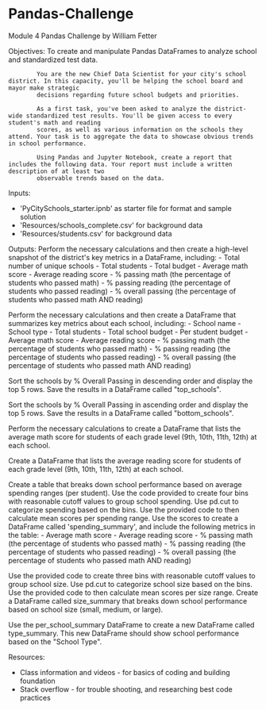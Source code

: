 # Pandas-Challenge
Module 4 Pandas Challenge by William Fetter

Objectives: To create and manipulate Pandas DataFrames to analyze school and standardized test data.

            You are the new Chief Data Scientist for your city's school district. In this capacity, you'll be helping the school board and mayor make strategic     
            decisions regarding future school budgets and priorities.

            As a first task, you've been asked to analyze the district-wide standardized test results. You'll be given access to every student's math and reading     
            scores, as well as various information on the schools they attend. Your task is to aggregate the data to showcase obvious trends in school performance.

            Using Pandas and Jupyter Notebook, create a report that includes the following data. Your report must include a written description of at least two
            observable trends based on the data.
            
Inputs:
   - 'PyCitySchools_starter.ipnb' as starter file for format and sample solution
   - 'Resources/schools_complete.csv' for background data
   - 'Resources/students.csv' for background data

Outputs: 
  Perform the necessary calculations and then create a high-level snapshot of the district's key metrics in a DataFrame, including:
      - Total number of unique schools
      - Total students
      - Total budget
      - Average math score
      - Average reading score
      - % passing math (the percentage of students who passed math)
      - % passing reading (the percentage of students who passed reading)
      - % overall passing (the percentage of students who passed math AND reading)

  Perform the necessary calculations and then create a DataFrame that summarizes key metrics about each school, including:
      - School name
      - School type
      - Total students
      - Total school budget
      - Per student budget
      - Average math score
      - Average reading score
      - % passing math (the percentage of students who passed math)
      - % passing reading (the percentage of students who passed reading)
      - % overall passing (the percentage of students who passed math AND reading)

  Sort the schools by % Overall Passing in descending order and display the top 5 rows.
  Save the results in a DataFrame called "top_schools".

  Sort the schools by % Overall Passing in ascending order and display the top 5 rows.
  Save the results in a DataFrame called "bottom_schools".

  Perform the necessary calculations to create a DataFrame that lists the average math score for students of each grade level (9th, 10th, 11th, 12th) at each
  school.

  Create a DataFrame that lists the average reading score for students of each grade level (9th, 10th, 11th, 12th) at each school.

  Create a table that breaks down school performance based on average spending ranges (per student). Use the code provided to create four bins with reasonable
  cutoff values to group school spending. Use pd.cut to categorize spending based on the bins. Use the provided code to then calculate mean scores per spending
  range. Use the scores to create a DataFrame called 'spending_summary', and include the following metrics in the table:
      - Average math score
      - Average reading score
      - % passing math (the percentage of students who passed math)
      - % passing reading (the percentage of students who passed reading)
      - % overall passing (the percentage of students who passed math AND reading)

  Use the provided code to create three bins with reasonable cutoff values to group school size. Use pd.cut to categorize school size based on the bins.
  Use the  provided code to then calculate mean scores per size range. Create a DataFrame called size_summary that breaks down school performance based on school
  size (small, medium, or large).
       
  Use the per_school_summary DataFrame to create a new DataFrame called type_summary. This new DataFrame should show school performance based on the "School Type".
  
Resources: 
   - Class information and videos - for basics of coding and building foundation
   - Stack overflow - for trouble shooting, and researching best code practices

